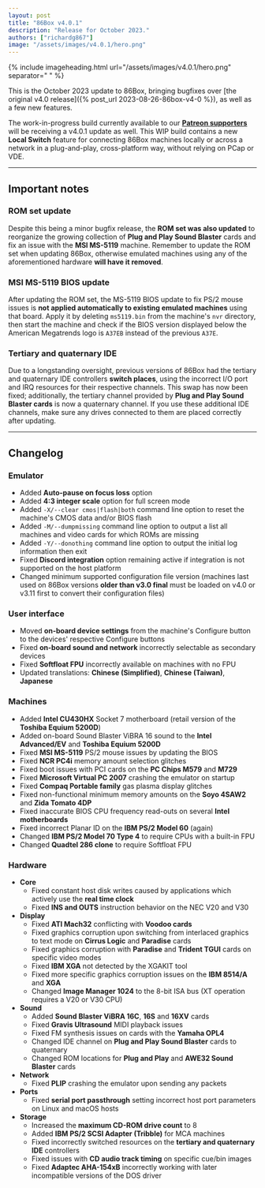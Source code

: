 ```yaml
---
layout: post
title: "86Box v4.0.1"
description: "Release for October 2023."
authors: ["richardg867"]
image: "/assets/images/v4.0.1/hero.png"
---
```


{% include imageheading.html url="/assets/images/v4.0.1/hero.png" separator=" " %}

This is the October 2023 update to 86Box, bringing bugfixes over [the original v4.0 release]({% post_url 2023-08-26-86box-v4-0 %}), as well as a few new features.

The work-in-progress build currently available to our [**Patreon supporters**](https://www.patreon.com/86box) will be receiving a v4.0.1 update as well. This WIP build contains a new **Local Switch** feature for connecting 86Box machines locally or across a network in a plug-and-play, cross-platform way, without relying on PCap or VDE.

---

## Important notes

### ROM set update

Despite this being a minor bugfix release, the **ROM set was also updated** to reorganize the growing collection of **Plug and Play Sound Blaster** cards and fix an issue with the **MSI MS-5119** machine. Remember to update the ROM set when updating 86Box, otherwise emulated machines using any of the aforementioned hardware **will have it removed**.

### MSI MS-5119 BIOS update

After updating the ROM set, the MS-5119 BIOS update to fix PS/2 mouse issues is **not applied automatically to existing emulated machines** using that board. Apply it by deleting `ms5119.bin` from the machine's `nvr` directory, then start the machine and check if the BIOS version displayed below the American Megatrends logo is `A37EB` instead of the previous `A37E`.

### Tertiary and quaternary IDE

Due to a longstanding oversight, previous versions of 86Box had the tertiary and quaternary IDE controllers **switch places**, using the incorrect I/O port and IRQ resources for their respective channels. This swap has now been fixed; additionally, the tertiary channel provided by **Plug and Play Sound Blaster cards** is now a quaternary channel. If you use these additional IDE channels, make sure any drives connected to them are placed correctly after updating.

---

## Changelog

### Emulator

* Added **Auto-pause on focus loss** option
* Added **4:3 integer scale** option for full screen mode
* Added `-X/--clear cmos|flash|both` command line option to reset the machine's CMOS data and/or BIOS flash
* Added `-M/--dumpmissing` command line option to output a list all machines and video cards for which ROMs are missing
* Added `-Y/--donothing` command line option to output the initial log information then exit
* Fixed **Discord integration** option remaining active if integration is not supported on the host platform
* Changed minimum supported configuration file version (machines last used on 86Box versions **older than v3.0 final** must be loaded on v4.0 or v3.11 first to convert their configuration files)

### User interface

* Moved **on-board device settings** from the machine's Configure button to the devices' respective Configure buttons
* Fixed **on-board sound and network** incorrectly selectable as secondary devices
* Fixed **Softfloat FPU** incorrectly available on machines with no FPU
* Updated translations: **Chinese (Simplified)**, **Chinese (Taiwan)**, **Japanese**

### Machines

* Added **Intel CU430HX** Socket 7 motherboard (retail version of the **Toshiba Equium 5200D**)
* Added on-board Sound Blaster ViBRA 16 sound to the **Intel Advanced/EV** and **Toshiba Equium 5200D**
* Fixed **MSI MS-5119** PS/2 mouse issues by updating the BIOS
* Fixed **NCR PC4i** memory amount selection glitches
* Fixed boot issues with PCI cards on the **PC Chips M579** and **M729**
* Fixed **Microsoft Virtual PC 2007** crashing the emulator on startup
* Fixed **Compaq Portable family** gas plasma display glitches
* Fixed non-functional minimum memory amounts on the **Soyo 4SAW2** and **Zida Tomato 4DP**
* Fixed inaccurate BIOS CPU frequency read-outs on several **Intel motherboards**
* Fixed incorrect Planar ID on the **IBM PS/2 Model 60** (again)
* Changed **IBM PS/2 Model 70 Type 4** to require CPUs with a built-in FPU
* Changed **Quadtel 286 clone** to require Softfloat FPU

### Hardware

* **Core**
  * Fixed constant host disk writes caused by applications which actively use the **real time clock**
  * Fixed **INS and OUTS** instruction behavior on the NEC V20 and V30
* **Display**
  * Fixed **ATI Mach32** conflicting with **Voodoo cards**
  * Fixed graphics corruption upon switching from interlaced graphics to text mode on **Cirrus Logic** and **Paradise** cards
  * Fixed graphics corruption with **Paradise** and **Trident TGUI** cards on specific video modes
  * Fixed **IBM XGA** not detected by the XGAKIT tool
  * Fixed more specific graphics corruption issues on the **IBM 8514/A** and **XGA**
  * Changed **Image Manager 1024** to the 8-bit ISA bus (XT operation requires a V20 or V30 CPU)
* **Sound**
  * Added **Sound Blaster ViBRA 16C**, **16S** and **16XV** cards
  * Fixed **Gravis Ultrasound** MIDI playback issues
  * Fixed FM synthesis issues on cards with the **Yamaha OPL4**
  * Changed IDE channel on **Plug and Play Sound Blaster** cards to quaternary
  * Changed ROM locations for **Plug and Play** and **AWE32 Sound Blaster** cards
* **Network**
  * Fixed **PLIP** crashing the emulator upon sending any packets
* **Ports**
  * Fixed **serial port passthrough** setting incorrect host port parameters on Linux and macOS hosts
* **Storage**
  * Increased the **maximum CD-ROM drive count** to 8
  * Added **IBM PS/2 SCSI Adapter (Tribble)** for MCA machines
  * Fixed incorrectly switched resources on the **tertiary and quaternary IDE** controllers
  * Fixed issues with **CD audio track timing** on specific cue/bin images
  * Fixed **Adaptec AHA-154xB** incorrectly working with later incompatible versions of the DOS driver

